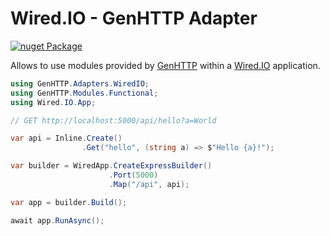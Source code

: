 # Wired.IO - GenHTTP Adapter

[![nuget Package](https://img.shields.io/nuget/v/GenHTTP.Adapters.WiredIO.svg)](https://www.nuget.org/packages/GenHTTP.Adapters.WiredIO/)

Allows to use modules provided by [GenHTTP](https://genhttp.org) within a
[Wired.IO](https://github.com/MDA2AV/Wired.IO) application.

```csharp
using GenHTTP.Adapters.WiredIO;
using GenHTTP.Modules.Functional;
using Wired.IO.App;

// GET http://localhost:5000/api/hello?a=World

var api = Inline.Create()
                .Get("hello", (string a) => $"Hello {a}!");

var builder = WiredApp.CreateExpressBuilder()
                      .Port(5000)
                      .Map("/api", api);

var app = builder.Build();

await app.RunAsync();
```
